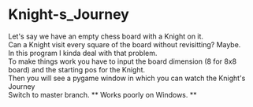 # Knight-s_Journey
Let's say we have an empty chess board with a Knight on it. <Br>
  Can a Knight visit every square of the board without revisitting? Maybe. <Br>
  In this program I kinda deal with that problem. <Br>
  To make things work you have to input the board dimension (8 for 8x8 board) and the starting pos for the Knight. <Br>
  Then you will see a pygame window in which you can watch the Knight's Journey <Br>
  Switch to master branch.
  ** Works poorly on Windows. **
  
